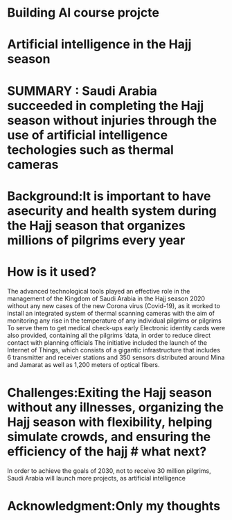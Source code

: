 
# Building Al course projcte
# Artificial intelligence in the Hajj season
# SUMMARY : Saudi Arabia succeeded in completing the Hajj season without injuries through the use of artificial intelligence techologies such as thermal cameras
# Background:It is important to have asecurity and health system during the Hajj season that organizes millions of pilgrims every year
# How is it used?
The advanced technological tools played an effective role in the management of the Kingdom of Saudi Arabia in the Hajj season 2020 without any new cases of the new Corona virus (Covid-19), as it worked to install an integrated system of thermal scanning cameras with the aim of monitoring any rise in the temperature of any individual pilgrims or pilgrims To serve them to get medical check-ups early
Electronic identity cards were also provided, containing all the pilgrims ’data, in order to reduce direct contact with planning officials The initiative included the launch of the Internet of Things, which consists of a gigantic infrastructure that includes 6 transmitter and receiver stations and 350 sensors distributed around Mina and Jamarat as well as 1,200 meters of optical fibers.
# Challenges:Exiting the Hajj season without any illnesses, organizing the Hajj season with flexibility, helping simulate crowds, and ensuring the efficiency of the hajj    # what next?
In order to achieve the goals of 2030, not to receive 30 million pilgrims, Saudi Arabia will launch more projects, as artificial intelligence
# Acknowledgment:Only my thoughts
